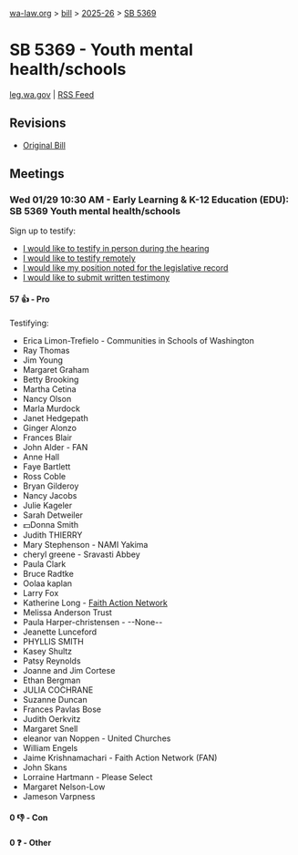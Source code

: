 [wa-law.org](/) > [bill](/bill/) > [2025-26](/bill/2025-26/) > [SB 5369](/bill/2025-26/sb/5369/)

# SB 5369 - Youth mental health/schools
[leg.wa.gov](https://app.leg.wa.gov/billsummary?BillNumber=5369&Year=2025&Initiative=false) | [RSS Feed](./rss.xml)

## Revisions
* [Original Bill](1/)

## Meetings
### Wed 01/29 10:30 AM - Early Learning & K-12 Education (EDU): SB 5369 Youth mental health/schools
Sign up to testify:
* [I would like to testify in person during the hearing](https://app.leg.wa.gov/csi/Testifier/Add?chamber=House&mId=32556&aId=161970&caId=24966&tId=1)
* [I would like to testify remotely](https://app.leg.wa.gov/csi/Testifier/Add?chamber=House&mId=32556&aId=161970&caId=24966&tId=2)
* [I would like my position noted for the legislative record](https://app.leg.wa.gov/csi/Testifier/Add?chamber=House&mId=32556&aId=161970&caId=24966&tId=3)
* [I would like to submit written testimony](https://app.leg.wa.gov/csi/Testifier/Add?chamber=House&mId=32556&aId=161970&caId=24966&tId=4)

#### 57 👍 - Pro
Testifying:
* Erica Limon-Trefielo - Communities in Schools of Washington
* Ray Thomas
* Jim Young
* Margaret Graham
* Betty Brooking
* Martha Cetina
* Nancy Olson
* Marla Murdock
* Janet Hedgepath
* Ginger Alonzo
* Frances Blair
* John Alder - FAN
* Anne Hall
* Faye Bartlett
* Ross Coble
* Bryan Gilderoy
* Nancy Jacobs
* Julie Kageler
* Sarah Detweiler
* 💵Donna Smith
* Judith THIERRY
* Mary Stephenson - NAMI Yakima
* cheryl greene - Sravasti Abbey
* Paula Clark
* Bruce Radtke
* Oolaa kaplan
* Larry Fox
* Katherine Long - [Faith Action Network](/org/faith_action_network/)
* Melissa Anderson Trust
* Paula Harper-christensen - --None--
* Jeanette Lunceford
* PHYLLIS SMITH
* Kasey Shultz
* Patsy Reynolds
* Joanne and Jim Cortese
* Ethan Bergman
* JULIA COCHRANE
* Suzanne Duncan
* Frances Pavlas Bose
* Judith Oerkvitz
* Margaret Snell
* eleanor van Noppen - United Churches
* William Engels
* Jaime Krishnamachari - Faith Action Network (FAN)
* John Skans
* Lorraine Hartmann - Please Select
* Margaret Nelson-Low
* Jameson Varpness

#### 0 👎 - Con

#### 0 ❓ - Other
